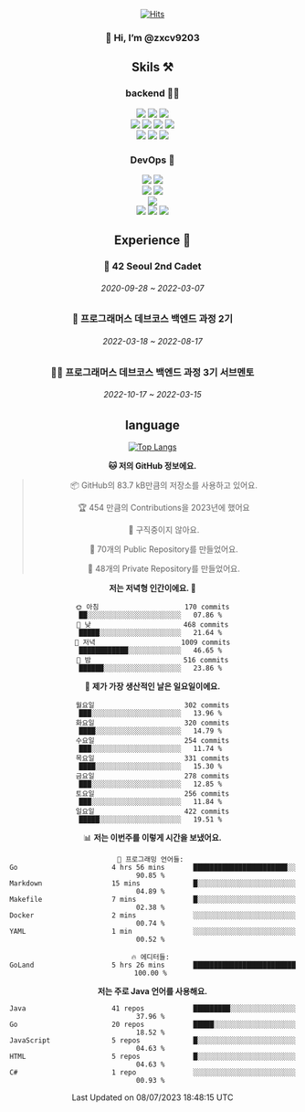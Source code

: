<div align="center">

[![Hits](https://hits.seeyoufarm.com/api/count/incr/badge.svg?url=https%3A%2F%2Fgithub.com%2Fzxcv9203%2Fhit-counter&count_bg=%23FF7272&title_bg=%23324C2E&icon=codeigniter.svg&icon_color=%23DD5B5B&title=%EB%B0%A9%EB%AC%B8%EC%9E%90&edge_flat=false)](https://hits.seeyoufarm.com)
  
### 👋 Hi, I’m @zxcv9203

## Skils ⚒️
### backend 🧑‍💻
  
<img src="https://img.shields.io/badge/Java-FF6600?style=flat-square&logo=buymeacoffee&logoColor=white"/>
<img src="https://img.shields.io/badge/Go-0099FF?style=flat-square&logo=go&logoColor=white"/>
<img src="https://img.shields.io/badge/Kotlin-7F52FF?style=flat-square&logo=kotlin&logoColor=white"/>
  
  
<br />
  
<img src="https://img.shields.io/badge/Spring-339933?style=flat-square&logo=Spring&logoColor=white"/>
<img src="https://img.shields.io/badge/Spring Boot-339933?style=flat-square&logo=Spring Boot&logoColor=white"/>
<img src="https://img.shields.io/badge/Spring Security-339933?style=flat-square&logo=Spring Security&logoColor=white"/>
  
<img src="https://img.shields.io/badge/Spring Data JPA-339933?style=flat-square&logo=Hibernate&logoColor=white"/>

<br />
  
  <img src="https://img.shields.io/badge/mysql-0099FF?style=flat-square&logo=mysql&logoColor=white"/>
  <img src="https://img.shields.io/badge/mariadb-0099FF?style=flat-square&logo=mariadb&logoColor=white"/>
  <img src="https://img.shields.io/badge/mongoDB-47A248?style=flat-square&logo=mongodb&logoColor=white"/>
  
  
### DevOps 🚀
  
  <img src="https://img.shields.io/badge/docker-2496ED?style=flat-square&logo=docker&logoColor=white"/>
  <img src="https://img.shields.io/badge/kubernetes-326CE5?style=flat-square&logo=kubernetes&logoColor=white"/>
  
  <br />
  
  <img src="https://img.shields.io/badge/Github Actions-2088FF?style=flat-square&logo=githubactions&logoColor=white"/>
  <img src="https://img.shields.io/badge/Jenkins-D24939?style=flat-square&logo=jenkins&logoColor=white"/>
  
  
  <br />
  <img src="https://img.shields.io/badge/terraform-7B42BC?style=flat-square&logo=terraform&logoColor=white"/>
  
  <br />
  <img src="https://img.shields.io/badge/Amazon AWS-232F3E?style=flat-square&logo=Amazon AWS&logoColor=white"/>

  <img src="https://img.shields.io/badge/GCP-4285F4?style=flat-square&logo=googlecloud&logoColor=white"/>
  <img src="https://img.shields.io/badge/NCP-03C75A?style=flat-square&logo=naver&logoColor=white"/>
  
  
  
## Experience 🏃
  
### 🏫 42 Seoul 2nd Cadet
  ###### 2020-09-28 ~ 2022-03-07
  
### 🏫 프로그래머스 데브코스 백엔드 과정 2기 
  ###### 2022-03-18 ~ 2022-08-17
  
### 🧑‍🏫 프로그래머스 데브코스 백엔드 과정 3기 서브멘토 
  ###### 2022-10-17 ~ 2022-03-15

## language

[![Top Langs](https://github-readme-stats.vercel.app/api/top-langs/?username=zxcv9203&hide=html&exclude_repo=zxcv9203.github.io,golB&theme=grate-gatsby)](https://github.com/zxcv9203/github-readme-stats)
  
<!--START_SECTION:waka-->
**🐱 저의 GitHub 정보에요.** 

> 📦 GitHub의 83.7 kB만큼의 저장소를 사용하고 있어요. 
 > 
> 🏆 454 만큼의 Contributions을 2023년에 했어요
 > 
> 🚫 구직중이지 않아요.
 > 
> 📜 70개의 Public Repository를 만들었어요. 
 > 
> 🔑 48개의 Private Repository를 만들었어요. 
 > 
**저는 저녁형 인간이에요. 🦉** 

```text
🌞 아침                     170 commits         ██░░░░░░░░░░░░░░░░░░░░░░░   07.86 % 
🌆 낮　                     468 commits         █████░░░░░░░░░░░░░░░░░░░░   21.64 % 
🌃 저녁                     1009 commits        ████████████░░░░░░░░░░░░░   46.65 % 
🌙 밤　                     516 commits         ██████░░░░░░░░░░░░░░░░░░░   23.86 % 
```
📅 **제가 가장 생산적인 날은 일요일이에요.** 

```text
월요일                      302 commits         ███░░░░░░░░░░░░░░░░░░░░░░   13.96 % 
화요일                      320 commits         ████░░░░░░░░░░░░░░░░░░░░░   14.79 % 
수요일                      254 commits         ███░░░░░░░░░░░░░░░░░░░░░░   11.74 % 
목요일                      331 commits         ████░░░░░░░░░░░░░░░░░░░░░   15.30 % 
금요일                      278 commits         ███░░░░░░░░░░░░░░░░░░░░░░   12.85 % 
토요일                      256 commits         ███░░░░░░░░░░░░░░░░░░░░░░   11.84 % 
일요일                      422 commits         █████░░░░░░░░░░░░░░░░░░░░   19.51 % 
```


📊 **저는 이번주를 이렇게 시간을 보냈어요.** 

```text
💬 프로그래밍 언어들: 
Go                       4 hrs 56 mins       ███████████████████████░░   90.85 % 
Markdown                 15 mins             █░░░░░░░░░░░░░░░░░░░░░░░░   04.89 % 
Makefile                 7 mins              █░░░░░░░░░░░░░░░░░░░░░░░░   02.38 % 
Docker                   2 mins              ░░░░░░░░░░░░░░░░░░░░░░░░░   00.74 % 
YAML                     1 min               ░░░░░░░░░░░░░░░░░░░░░░░░░   00.52 % 

🔥 에디터들: 
GoLand                   5 hrs 26 mins       █████████████████████████   100.00 % 
```

**저는 주로 Java 언어를 사용해요.** 

```text
Java                     41 repos            █████████░░░░░░░░░░░░░░░░   37.96 % 
Go                       20 repos            █████░░░░░░░░░░░░░░░░░░░░   18.52 % 
JavaScript               5 repos             █░░░░░░░░░░░░░░░░░░░░░░░░   04.63 % 
HTML                     5 repos             █░░░░░░░░░░░░░░░░░░░░░░░░   04.63 % 
C#                       1 repo              ░░░░░░░░░░░░░░░░░░░░░░░░░   00.93 % 
```




 Last Updated on 08/07/2023 18:48:15 UTC
<!--END_SECTION:waka-->
  
</div>

